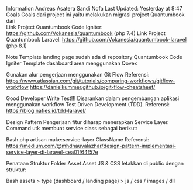Information
Andreas Asatera Sandi Nofa
Last Updated:
Yesterday at 8:47
Goals
Goals dari project ini yaitu melakukan migrasi project Quantumbook dari   
Link Project Quantumbook Code Igniter: https://github.com/Vokanesia/quantumbook (php 7.4)
Link Project Quantumbook Laravel: https://github.com/Vokanesia/quantumbook-laravel (php 8.1)

Note
Template landing page sudah ada di repository Quantumbook Code Igniter
Template dashboard area menggunakan Qovex

Gunakan alur pengerjaan menggunakan Git Flow
Referensi:
https://www.atlassian.com/git/tutorials/comparing-workflows/gitflow-workflow
https://danielkummer.github.io/git-flow-cheatsheet/

Good Developer Write Test!!!
Disarankan dalam pengembangan aplikasi menggunakan workflow Test Driven Development (TDD). Referensi: https://blog.nafies.id/tdd-laravel/

Design Pattern
Pengerjaan fitur diharap menerapkan Service Layer. Command utk membuat service class sebagai berikut:

Bash
php artisan make:service-layer ClassName
Referensi: https://medium.com/@mhdnauvalazhar/design-pattern-implementasi-service-layer-di-laravel-cea01f64f57e

Penataan Struktur Folder Asset
Asset JS & CSS letakkan di public dengan struktur:

Bash
assets > type (dashboard / landing page) > js / css / images / dll

